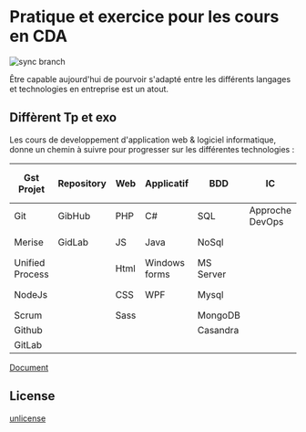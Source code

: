 # Pratique et exercice pour les cours en CDA

![sync branch](https://github.com/JJeanniard/CDA_2005/workflows/sync%20branch/badge.svg)

Être capable aujourd'hui de pourvoir s'adapté entre les différents langages et technologies en entreprise est un atout.

## Diffèrent Tp et exo

Les cours de developpement d'application web & logiciel informatique, donne un chemin à suivre pour progresser sur les différentes technologies :

Gst Projet | Repository | Web | Applicatif | BDD | IC | Réseaux & Système | Serveur  
-----------| ---------- | --- | ---------- | --- | -- | ----------------- | ------
Git        | GibHub     | PHP | C#         | SQL | Approche DevOps | Ubuntu Server | Apache
Merise     | GidLab     | JS  | Java       | NoSql |  | Vmware Esxie      | Mysql server
Unified Process |       | Html| Windows forms | MS Server | | Cisco Switch  | Pure-Ftpd-Mysql
NodeJs     |            | CSS | WPF        | Mysql |   | Cisco Routeur    | PhpMyAdmin
Scrum      |            | Sass|            | MongoDB | |                  | Ssh |
Github     |            |     |            | Casandra | |                 | Ufw |
GitLab     |            |     |            |          | |                 | Fail2Ban


[Document](https://jjeanniard.github.io/CDA_2005)

## License

[unlicense](https://unlicense.org)
